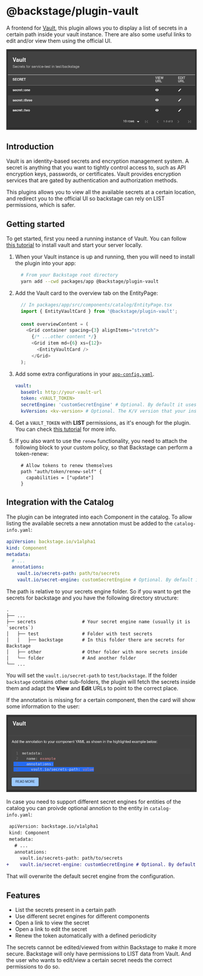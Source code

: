 # @backstage/plugin-vault

A frontend for [Vault](https://www.vaultproject.io/), this plugin allows you to display a list of secrets in a certain path inside your vault instance. There are also some useful links to edit and/or view them using the official UI.

![Screenshot of the vault plugin table](images/vault-table.png)

## Introduction

Vault is an identity-based secrets and encryption management system. A secret is anything that you want to tightly control access to, such as API encryption keys, passwords, or certificates. Vault provides encryption services that are gated by authentication and authorization methods.

This plugins allows you to view all the available secrets at a certain location, and redirect you to the official UI so backstage can rely on LIST permissions, which is safer.

## Getting started

To get started, first you need a running instance of Vault. You can follow [this tutorial](https://learn.hashicorp.com/tutorials/vault/getting-started-intro?in=vault/getting-started) to install vault and start your server locally.

1. When your Vault instance is up and running, then you will need to install the plugin into your app:

   ```bash
     # From your Backstage root directory
     yarn add --cwd packages/app @backstage/plugin-vault
   ```

2. Add the Vault card to the overview tab on the EntityPage:

   ```typescript
     // In packages/app/src/components/catalog/EntityPage.tsx
     import { EntityVaultCard } from '@backstage/plugin-vault';

     const overviewContent = (
       <Grid container spacing={3} alignItems="stretch">
         {/* ...other content */}
         <Grid item md={6} xs={12}>
           <EntityVaultCard />
         </Grid>
     );
   ```

3. Add some extra configurations in your [`app-config.yaml`](https://github.com/backstage/backstage/blob/master/app-config.yaml).

   ```yaml
   vault:
     baseUrl: http://your-vault-url
     token: <VAULT_TOKEN>
     secretEngine: 'customSecretEngine' # Optional. By default it uses 'secrets'. Can be overwritten by the annotation of the entity
     kvVersion: <kv-version> # Optional. The K/V version that your instance is using. The available options are '1' or '2'
   ```

4. Get a `VAULT_TOKEN` with **LIST** permissions, as it's enough for the plugin. You can check [this tutorial](https://learn.hashicorp.com/tutorials/vault/tokens) for more info.

5. If you also want to use the `renew` functionality, you need to attach the following block to your custom policy, so that Backstage can perform a token-renew:
   ```
     # Allow tokens to renew themselves
     path "auth/token/renew-self" {
       capabilities = ["update"]
     }
   ```

## Integration with the Catalog

The plugin can be integrated into each Component in the catalog. To allow listing the available secrets a new annotation must be added to the `catalog-info.yaml`:

```yaml
apiVersion: backstage.io/v1alpha1
kind: Component
metadata:
  # ...
  annotations:
    vault.io/secrets-path: path/to/secrets
    vault.io/secret-engine: customSecretEngine # Optional. By default it uses 'secertEngine' value from configuration.
```

The path is relative to your secrets engine folder. So if you want to get the secrets for backstage and you have the following directory structure:

    .
    ├── ...
    ├── secrets                 # Your secret engine name (usually it is `secrets`)
    │   ├── test                # Folder with test secrets
    │   │   ├── backstage       # In this folder there are secrets for Backstage
    │   ├── other               # Other folder with more secrets inside
    │   └── folder              # And another folder
    └── ...

You will set the `vault.io/secret-path` to `test/backstage`. If the folder `backstage` contains other sub-folders, the plugin will fetch the secrets inside them and adapt the **View** and **Edit** URLs to point to the correct place.

If the annotation is missing for a certain component, then the card will show some information to the user:

![Screenshot of the vault plugin with missing annotation](images/annotation-missing.png)

In case you need to support different secret engines for entities of the catalog you can proivde optional annotion to the entity in `catalog-info.yaml`:

```diff
 apiVersion: backstage.io/v1alpha1
 kind: Component
 metadata:
   # ...
   annotations:
     vault.io/secrets-path: path/to/secrets
+    vault.io/secret-engine: customSecretEngine # Optional. By default it uses 'secertEngine' value from configuration.
```

That will overwrite the default secret engine from the configuration.

## Features

- List the secrets present in a certain path
- Use different secret engines for different components
- Open a link to view the secret
- Open a link to edit the secret
- Renew the token automatically with a defined periodicity

The secrets cannot be edited/viewed from within Backstage to make it more secure. Backstage will only have permissions to LIST data from Vault. And the user who wants to edit/view a certain secret needs the correct permissions to do so.
